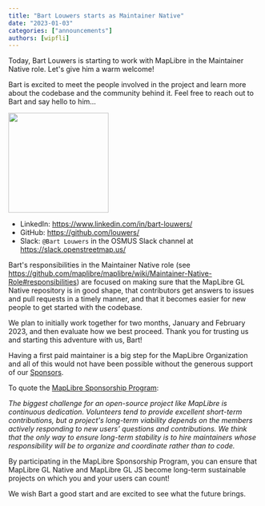 ```yaml
---
title: "Bart Louwers starts as Maintainer Native"
date: "2023-01-03"
categories: ["announcements"]
authors: [wipfli]
---
```


Today, Bart Louwers is starting to work with MapLibre in the Maintainer Native role. Let's give him a warm welcome!

Bart is excited to meet the people involved in the project and learn more about the codebase and the community behind it. Feel free to reach out to Bart and say hello to him...

<p>
    <a href="https://github.com/louwers/">
        <img
        src="https://avatars.githubusercontent.com/u/649392?v=4"
        width="200"
        />
    </a>
</p>

- LinkedIn: https://www.linkedin.com/in/bart-louwers/
- GitHub: https://github.com/louwers/
- Slack: `@Bart Louwers` in the OSMUS Slack channel at https://slack.openstreetmap.us/

Bart's responsibilities in the Maintainer Native role (see https://github.com/maplibre/maplibre/wiki/Maintainer-Native-Role#responsibilities) are focused on making sure that the MapLibre GL Native repository is in good shape, that contributors get answers to issues and pull requests in a timely manner, and that it becomes easier for new people to get started with the codebase.

We plan to initially work together for two months, January and February 2023, and then evaluate how we best proceed. Thank you for trusting us and starting this adventure with us, Bart!

Having a first paid maintainer is a big step for the MapLibre Organization and all of this would not have been possible without the generous support of our [Sponsors](https://maplibre.org/sponsors/).

To quote the [MapLibre Sponsorship Program](https://maplibre.org/files/Word-Doc-MapLibre-Sponsorship-Program.pdf):

<i>The biggest challenge for an open-source project like MapLibre is continuous dedication. Volunteers tend to provide excellent short-term contributions, but a project's long-term viability depends on the members actively responding to new users’ questions and contributions. We think that the only way to ensure long-term stability is to hire maintainers whose responsibility will be to organize and coordinate rather than to code.</i>

By participating in the MapLibre Sponsorship Program, you can ensure that MapLibre GL Native and MapLibre GL JS become long-term sustainable projects on which you and your users can count!

We wish Bart a good start and are excited to see what the future brings.
